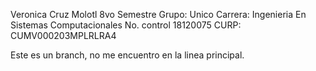 Veronica Cruz Molotl
8vo Semestre Grupo: Unico Carrera: Ingenieria En Sistemas Computacionales
No. control 18120075
CURP: CUMV000203MPLRLRA4


Este es un branch, no me encuentro en la linea principal.